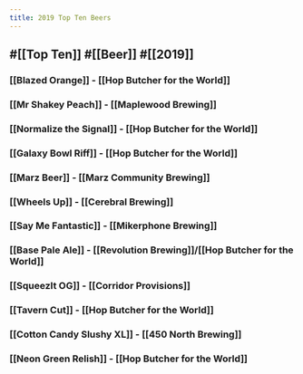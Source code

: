```yaml
---
title: 2019 Top Ten Beers
---
```


## #[[Top Ten]] #[[Beer]] #[[2019]]
### [[Blazed Orange]] - [[Hop Butcher for the World]]

### [[Mr Shakey Peach]] - [[Maplewood Brewing]]

### [[Normalize the Signal]] - [[Hop Butcher for the World]]

### [[Galaxy Bowl Riff]] - [[Hop Butcher for the World]]

### [[Marz Beer]] - [[Marz Community Brewing]]

### [[Wheels Up]] - [[Cerebral Brewing]]

### [[Say Me Fantastic]] - [[Mikerphone Brewing]]

### [[Base Pale Ale]] - [[Revolution Brewing]]/[[Hop Butcher for the World]]

### [[SqueezIt OG]] - [[Corridor Provisions]]

### [[Tavern Cut]] - [[Hop Butcher for the World]]

### [[Cotton Candy Slushy XL]] - [[450 North Brewing]]

### [[Neon Green Relish]] - [[Hop Butcher for the World]]
